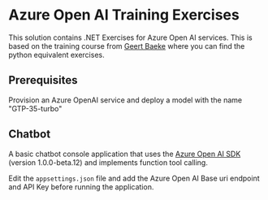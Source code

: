# Azure Open AI Training Exercises
This solution contains .NET Exercises for Azure Open AI services.
This is based on the training course from [Geert Baeke](https://github.com/gbaeke/genai_course) where you can find the python equivalent exercises.

## Prerequisites
Provision an Azure OpenAI service and deploy a model with the name "GTP-35-turbo"

## Chatbot
A basic chatbot console application that uses the [Azure Open AI SDK](https://learn.microsoft.com/en-us/dotnet/api/overview/azure/ai.openai-readme?view=azure-dotnet-preview) (version 1.0.0-beta.12) and implements function tool calling.

Edit the `appsettings.json` file and add the Azure Open AI Base uri endpoint and API Key before running the application.